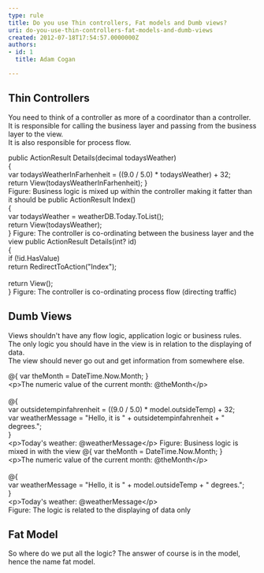 ```yaml
---
type: rule
title: Do you use Thin controllers, Fat models and Dumb views?
uri: do-you-use-thin-controllers-fat-models-and-dumb-views
created: 2012-07-18T17:54:57.0000000Z
authors:
- id: 1
  title: Adam Cogan

---
```




<span class='intro'> <h2>Thin Controllers</h2>
<p>You need to think of a controller as more of a coordinator than a controller. <br>It is responsible for calling the business layer and passing from the business layer to the view.
<br>It is also responsible for process flow.</p>
 </span>

<span class="ms-rteCustom-CodeArea">
public ActionResult Details(decimal todaysWeather)<br>
&#123;<br>
    var todaysWeatherInFarhenheit = ((9.0 / 5.0) * todaysWeather) + 32;<br>
    return View(todaysWeatherInFarhenheit);
 &#125;<br>
</span>
<span class="ms-rteCustom-FigureBad">Figure&#58; Business logic is mixed up within the controller making it fatter than it should be</span>

<span class="ms-rteCustom-CodeArea">
public ActionResult Index()<br>
&#123;<br>
    var todaysWeather = weatherDB.Today.ToList();<br>
    return View(todaysWeather);<br>
 &#125;
</span>
<span class="ms-rteCustom-FigureGood">Figure&#58; The controller is co-ordinating between the business layer and the view</span>

<span class="ms-rteCustom-CodeArea">
public ActionResult Details(int? id)<br>
 &#123;<br>
   if (!id.HasValue)<br>
         return RedirectToAction(&quot;Index&quot;);<br>
<br>
   return View();<br>
 &#125;
</span>
<span class="ms-rteCustom-FigureGood">Figure&#58; The controller is co-ordinating process flow (directing traffic)</span>

<h2>Dumb Views</h2>
<p>Views shouldn't have any flow logic, application logic or business rules.<br>The only logic you should have in the view is in relation to the displaying of data.<br>The view should never go out and get information from somewhere else.</p>

<span class="ms-rteCustom-CodeArea">
@&#123; var theMonth = DateTime.Now.Month; &#125;<br>
&lt;p&gt;The numeric value of the current month&#58; @theMonth&lt;/p&gt;<br>
<br>
@&#123;<br>
    var outsidetempinfahrenheit = ((9.0 / 5.0) * model.outsideTemp) + 32;<br>
    var weatherMessage = &quot;Hello, it is &quot; + outsidetempinfahrenheit + &quot; <br>degrees.&quot;;<br>
&#125;<br>
&lt;p&gt;Today's weather&#58; @weatherMessage&lt;/p&gt;
</span>
<span class="ms-rteCustom-FigureBad">Figure&#58; Business logic is mixed in with the view</span>

<span class="ms-rteCustom-CodeArea">
@&#123; var theMonth = DateTime.Now.Month; &#125;<br>
&lt;p&gt;The numeric value of the current month&#58; @theMonth&lt;/p&gt;<br>
<br>
@&#123;<br>
    var weatherMessage = &quot;Hello, it is &quot; + model.outsideTemp + &quot; degrees.&quot;;<br>
&#125;<br>
&lt;p&gt;Today's weather&#58; @weatherMessage&lt;/p&gt;<br>
</span>
<span class="ms-rteCustom-FigureGood">Figure&#58; The logic is related to the displaying of data only</span>

<h2>Fat Model</h2>
<p>So where do we put all the logic? The answer of course is in the model, hence the name fat model.</p>



